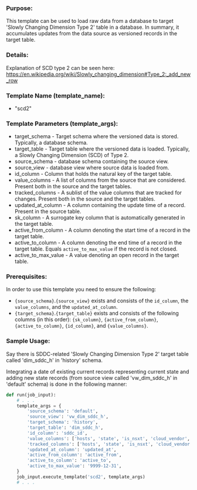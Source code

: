 ### Purpose:

This template can be used to load raw data from a database to target 'Slowly Changing Dimension Type 2' table in a database.
In summary, it accumulates updates from the data source as versioned records in the target table.

### Details:

Explanation of SCD type 2 can be seen here: <https://en.wikipedia.org/wiki/Slowly_changing_dimension#Type_2:_add_new_row>

### Template Name (template_name):

- "scd2"

### Template Parameters (template_args):

- target_schema          - Target schema where the versioned data is stored. Typically, a database schema.
- target_table           - Target table where the versioned data is loaded. Typically, a Slowly Changing Dimension (SCD) of Type 2.
- source_schema          - database schema containing the source view.
- source_view            - database view where source data is loaded from.
- id_column              - Column that holds the natural key of the target table.
- value_columns          - A list of columns from the source that are considered. Present both in the source and the target tables.
- tracked_columns        - A sublist of the value columns that are tracked for changes. Present both in the source and the target tables.
- updated_at_column      - A column containing the update time of a record. Present in the source table.
- sk_column              - A surrogate key column that is automatically generated in the target table.
- active_from_column     - A column denoting the start time of a record in the target table.
- active_to_column       - A column denoting the end time of a record in the target table. Equals `active_to_max_value` if the record is not closed.
- active_to_max_value    - A value denoting an open record in the target table.

### Prerequisites:

In order to use this template you need to ensure the following:

- `{source_schema}`.`{source_view}` exists and consists of the `id_column`, the `value_columns`, and the `updated_at_column`.
- `{target_schema}`.`{target_table}` exists and consists of the following columns (in this order): `{sk_column}`, `{active_from_column}`, `{active_to_column}`, `{id_column}`, and `{value_columns}`.

### Sample Usage:

Say there is SDDC-related 'Slowly Changing Dimension Type 2' target table called 'dim_sddc_h' in 'history' schema.

Integrating a date of existing current records representing current state and adding new state records (from source view called 'vw_dim_sddc_h' in 'default' schema) is done in the following manner:

```python
def run(job_input):
    # . . .
    template_args = {
        'source_schema': 'default',
        'source_view': 'vw_dim_sddc_h',
        'target_schema': 'history',
        'target_table': 'dim_sddc_h',
        'id_column': 'sddc_id',
        'value_columns': ['hosts', 'state', 'is_nsxt', 'cloud_vendor', 'version'],
        'tracked_columns': ['hosts', 'state', 'is_nsxt', 'cloud_vendor', 'version'],
        'updated_at_column': 'updated_at',
        'active_from_column': 'active_from',
        'active_to_column': 'active_to',
        'active_to_max_value': '9999-12-31',
    }
    job_input.execute_template('scd2', template_args)
    # . . .
```
